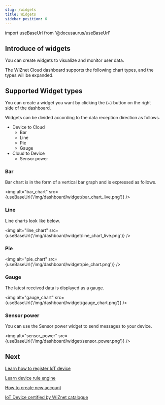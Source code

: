```yaml
---
slug: /widgets
title: Widgets
sidebar_position: 6
---
```


import useBaseUrl from '@docusaurus/useBaseUrl'

## Introduce of widgets

You can create widgets to visualize and monitor user data.

The WIZnet Cloud dashboard supports the following chart types, and the types will be expanded.


## Supported Widget types

You can create a widget you want by clicking the (+) button on the right side of the dashboard.

Widgets can be divided according to the data reception direction as follows.

* Device to Cloud
  * Bar
  * Line
  * Pie
  * Gauge
* Cloud to Device
  * Sensor power


### Bar

Bar chart is in the form of a vertical bar graph and is expressed as follows.

<img alt="bar_chart" src={useBaseUrl('/img/dashboard/widget/bar_chart_live.png')} />


### Line

Line charts look like below.

<img alt="line_chart" src={useBaseUrl('/img/dashboard/widget/line_chart_live.png')} />


### Pie

<img alt="pie_chart" src={useBaseUrl('/img/dashboard/widget/pie_chart.png')} />


### Gauge

The latest received data is displayed as a gauge.


<img alt="gauge_chart" src={useBaseUrl('/img/dashboard/widget/gauge_chart.png')} />


### Sensor power

You can use the Sensor power widget to send messages to your device.


<img alt="sensor_power" src={useBaseUrl('/img/dashboard/widget/sensor_power.png')} />


## Next

[Learn how to register IoT device](/how_to_register_IoT_devices)

[Learn device rule engine](/rule_engine)

[How to create new account](/how_to_create_new_account)

[IoT Device certified by WIZnet catalogue](/devices/wizfi360-evb-shield)


